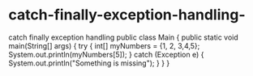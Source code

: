 # catch-finally-exception-handling-
catch finally exception handling
public class Main {
  public static void main(String[] args) {
    try {
      int[] myNumbers = {1, 2, 3,4,5};
      System.out.println(myNumbers[5]);
    } catch (Exception e) {
      System.out.println("Something is missing");
    }
  }
}
